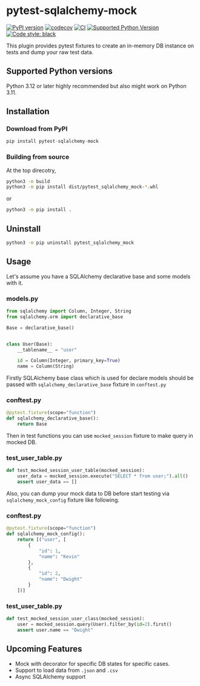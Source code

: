 # pytest-sqlalchemy-mock

[![PyPI version](https://badge.fury.io/py/pytest-sqlalchemy-mock.svg)](https://badge.fury.io/py/pytest-sqlalchemy-mock)
[![codecov](https://codecov.io/gh/resulyrt93/pytest-sqlalchemy-mock/branch/dev/graph/badge.svg?token=RUQ4DN3CH9)](https://codecov.io/gh/resulyrt93/pytest-sqlalchemy-mock)
[![CI](https://github.com/resulyrt93/pytest-sqlalchemy-mock/actions/workflows/tests.yaml/badge.svg?branch=dev)](https://github.com/resulyrt93/pytest-sqlalchemy-mock/actions/workflows/tests.yaml)
[![Supported Python Version](https://img.shields.io/pypi/pyversions/pytest-sqlalchemy-mock)](https://github.com/resulyrt93/pytest-sqlalchemy-mock)
<a href="https://github.com/psf/black"><img alt="Code style: black" src="https://img.shields.io/badge/code%20style-black-000000.svg"></a>

This plugin provides pytest fixtures to create an in-memory DB instance on tests and dump your raw test data.

## Supported Python versions

Python 3.12 or later highly recommended but also might work on Python 3.11.

## Installation

### Download from PyPI

```python
pip install pytest-sqlalchemy-mock
```

### Building from source

At the top direcotry,

```sh
python3 -m build
python3 -m pip install dist/pytest_sqlalchemy_mock-*.whl
```

or

```sh
python3 -m pip install .
```

## Uninstall

```sh
python3 -m pip uninstall pytest_sqlalchemy_mock
```

## Usage

Let's assume you have a SQLAlchemy declarative base and some models with it.

### models.py

```python
from sqlalchemy import Column, Integer, String
from sqlalchemy.orm import declarative_base

Base = declarative_base()


class User(Base):
    __tablename__ = "user"

    id = Column(Integer, primary_key=True)
    name = Column(String)
```

Firstly SQLAlchemy base class which is used for declare models should be passed with `sqlalchemy_declarative_base` fixture in `conftest.py`

### conftest.py

```python
@pytest.fixture(scope="function")
def sqlalchemy_declarative_base():
    return Base
```

Then in test functions you can use `mocked_session` fixture to make query in mocked DB.

### test_user_table.py

```python
def test_mocked_session_user_table(mocked_session):
    user_data = mocked_session.execute("SELECT * from user;").all()
    assert user_data == []
```

Also, you can dump your mock data to DB before start testing via `sqlalchemy_mock_config` fixture like following.

### conftest.py

```python
@pytest.fixture(scope="function")
def sqlalchemy_mock_config():
    return [("user", [
        {
            "id": 1,
            "name": "Kevin"
        },
        {
            "id": 2,
            "name": "Dwight"
        }
    ])]
```

### test_user_table.py

```python
def test_mocked_session_user_class(mocked_session):
    user = mocked_session.query(User).filter_by(id=2).first()
    assert user.name == "Dwight"
```

## Upcoming Features

* Mock with decorator for specific DB states for specific cases.
* Support to load data from `.json` and `.csv`
* Async SQLAlchemy support

